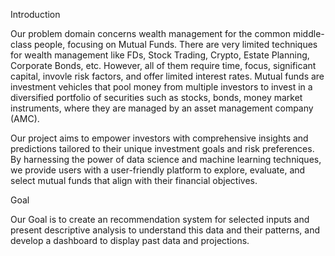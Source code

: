 Introduction

Our problem domain concerns wealth management for the common middle-class people, focusing on Mutual Funds. There are very limited techniques for wealth management like FDs, Stock Trading, Crypto, Estate Planning, Corporate Bonds, etc. However, all of them require time, focus, significant capital, invovle risk factors, and offer limited interest rates. Mutual funds are investment vehicles that pool money from multiple investors to invest in a diversified portfolio of securities such as stocks, bonds, money market instruments, where they are managed by an asset management company (AMC).

Our project aims to empower investors with comprehensive insights and predictions tailored to their unique investment goals and risk preferences. By harnessing the power of data science and machine learning techniques, we provide users with a user-friendly platform to explore, evaluate, and select mutual funds that align with their financial objectives.

Goal

Our Goal is to create an recommendation system for selected inputs and present descriptive analysis to understand this data and their patterns, and develop a dashboard to display past data and projections.
